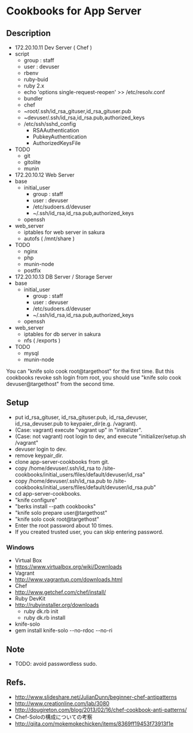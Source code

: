 # Cookbooks for App Server

## Description

* 172.20.10.11 Dev Server ( Chef )
 * script
    * group : staff
    * user  : devuser
    * rbenv
    * ruby-buid
    * ruby 2.x
    * echo 'options single-request-reopen' >> /etc/resolv.conf
    * bundler
    * chef
    * ~root/.ssh/id_rsa_gituser,id_rsa_gituser.pub
    * ~devuser/.ssh/id_rsa,id_rsa.pub,authorized_keys
    * /etc/ssh/sshd_config
        * RSAAuthentication
        * PubkeyAuthentication
        * AuthorizedKeysFile
 * TODO
    * git
    * gitolite
    * munin
* 172.20.10.12 Web Server
 * base
    * initial_user
        * group : staff
        * user  : devuser
        * /etc/sudoers.d/devuser
        * ~/.ssh/id_rsa,id_rsa.pub,authorized_keys
    * openssh
 * web_server
    * iptables for web server in sakura
    * autofs ( /mnt/share )
 * TODO
    * nginx
    * php
    * munin-node
    * postfix
* 172.20.10.13 DB Server / Storage Server
 * base
    * initial_user
        * group : staff
        * user  : devuser
        * /etc/sudoers.d/devuser
        * ~/.ssh/id_rsa,id_rsa.pub,authorized_keys
    * openssh
 * web_server
    * iptables for db server in sakura
    * nfs ( /exports )
 * TODO
    * mysql
    * munin-node

You can "knife solo cook root@targethost" for the first time.
But this cookbooks revoke ssh login from root, you should use "knife solo cook devuser@targethost" from the second time.

## Setup

* put id_rsa_gituser, id_rsa_gituser.pub, id_rsa_devuser, id_rsa_devuser.pub to keypaier_dir(e.g. /vagrant).
* (Case: vagrant) execute "vagrant up" in "initializer".
* (Case: not vagrant) root login to dev, and execute "initializer/setup.sh /vagrant"
* devuser login to dev.
* remove keypair_dir.
* clone app-server-cookbooks from git.
* copy /home/devuser/.ssh/id_rsa to <chef>/site-cookbooks/initial_users/files/default/devuser/id_rsa"
* copy /home/devuser/.ssh/id_rsa.pub to <chef>/site-cookbooks/initial_users/files/default/devuser/id_rsa.pub"
* cd app-server-cookbooks.
* "knife configure"
* "berks install --path cookbooks"
* "knife solo prepare user@targethost"
* "knife solo cook root@targethost"
 * Enter the root password about 10 times.
 * If you created trusted user, you can skip entering password.

### Windows

* Virtual Box
 * https://www.virtualbox.org/wiki/Downloads
* Vagrant
 * http://www.vagrantup.com/downloads.html
* Chef
 * http://www.getchef.com/chef/install/
* Ruby DevKit
 * http://rubyinstaller.org/downloads
    * ruby dk.rb init
    * ruby dk.rb install
* knife-solo
 * gem install knife-solo --no-rdoc --no-ri

## Note

* TODO: avoid passwordless sudo.

## Refs.

* http://www.slideshare.net/JulianDunn/beginner-chef-antipatterns
* http://www.creationline.com/lab/3080
* http://dougireton.com/blog/2013/02/16/chef-cookbook-anti-patterns/
* Chef-Soloの構成についての考察
 * http://qiita.com/mokemokechicken/items/8369ff19453f73913f1e

